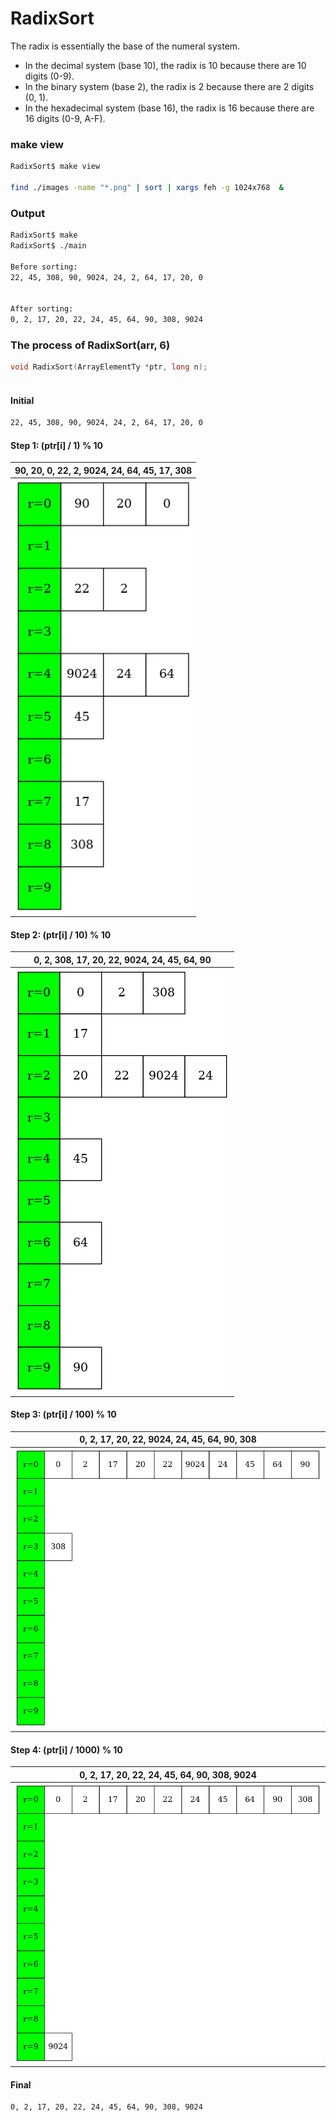 # RadixSort

The radix is essentially the base of the numeral system. 

- In the decimal system (base 10), the radix is 10 because there are 10 digits (0-9).
- In the binary system (base 2), the radix is 2 because there are 2 digits (0, 1).
- In the hexadecimal system (base 16), the radix is 16 because there are 16 digits (0-9, A-F).

### make view 

```sh
RadixSort$ make view

find ./images -name "*.png" | sort | xargs feh -g 1024x768  &
```



### Output
```sh
RadixSort$ make
RadixSort$ ./main

Before sorting:
22, 45, 308, 90, 9024, 24, 2, 64, 17, 20, 0 


After sorting:
0, 2, 17, 20, 22, 24, 45, 64, 90, 308, 9024

```

### The process of RadixSort(arr, 6)

```C
void RadixSort(ArrayElementTy *ptr, long n);
 
```
#### Initial
```sh
22, 45, 308, 90, 9024, 24, 2, 64, 17, 20, 0

```

#### Step 1:  (ptr[i] / 1) % 10

| 90, 20, 0, 22, 2, 9024, 24, 64, 45, 17, 308 | 
|:-------------:|
| <img src="images/RadixSort_0000.png" width="100%" height="100%"> |

#### Step 2:  (ptr[i] / 10) % 10

|0, 2, 308, 17, 20, 22, 9024, 24, 45, 64, 90   | 
|:-------------:|
| <img src="images/RadixSort_0001.png" width="100%" height="100%"> |


#### Step 3:  (ptr[i] / 100) % 10

| 0, 2, 17, 20, 22, 9024, 24, 45, 64, 90, 308  | 
|:-------------:|
| <img src="images/RadixSort_0002.png" width="100%" height="100%"> |

#### Step 4:  (ptr[i] / 1000) % 10

|0, 2, 17, 20, 22, 24, 45, 64, 90, 308, 9024  | 
|:-------------:|
| <img src="images/RadixSort_0003.png" width="100%" height="100%"> |


#### Final
```sh
0, 2, 17, 20, 22, 24, 45, 64, 90, 308, 9024

```